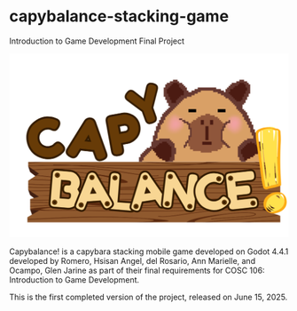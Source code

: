 # capybalance-stacking-game
Introduction to Game Development Final Project

![Capybalance!](assets/graphics/capybalancelogo.png)

Capybalance! is a capybara stacking mobile game developed on Godot 4.4.1 developed by Romero, Hsisan Angel, del Rosario, Ann Marielle, and Ocampo, Glen Jarine as part of their final requirements for COSC 106: Introduction to Game Development. 

This is the first completed version of the project, released on June 15, 2025.
